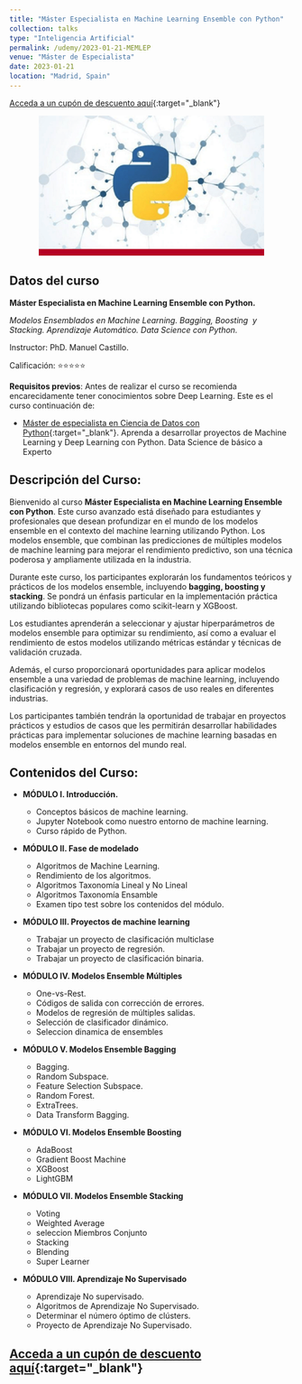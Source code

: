 ```yaml
---
title: "Máster Especialista en Machine Learning Ensemble con Python"
collection: talks
type: "Inteligencia Artificial"
permalink: /udemy/2023-01-21-MEMLEP
venue: "Máster de Especialista"
date: 2023-01-21
location: "Madrid, Spain"
---
```


[Acceda a un cupón de descuento aquí](https://www.udemy.com/course/ensemble-machine-learning-python/?couponCode=DIC_2024){:target="_blank"}

<div>
<p align = "center">
<img src="/images/courses/MEMLEP.png" alt="Master en Ensemble" width="400">
</p>
</div>


## Datos del curso

__Máster Especialista en Machine Learning Ensemble con Python.__

_Modelos Ensemblados en Machine Learning. Bagging, Boosting  y Stacking. Aprendizaje Automático. Data Science con Python._

Instructor: PhD. Manuel Castillo. 

Calificación: ⭐⭐⭐⭐⭐

__Requisitos previos__: Antes de realizar el curso se recomienda encarecidamente tener conocimientos sobre Deep Learning. Este es el curso continuación de:
- [Máster de especialista en Ciencia de Datos con Python](https://www.udemy.com/course/master-en-ciencia-de-datos-con-python/?couponCode=DIC_2024){:target="_blank"}. Aprenda a desarrollar proyectos de Machine Learning y Deep Learning con Python. Data Science de básico a Experto

## Descripción del Curso:

Bienvenido al curso __Máster Especialista en Machine Learning Ensemble con Python__. Este curso avanzado está diseñado para estudiantes y profesionales que desean profundizar en el mundo de los modelos ensemble en el contexto del machine learning utilizando Python. Los modelos ensemble, que combinan las predicciones de múltiples modelos de machine learning para mejorar el rendimiento predictivo, son una técnica poderosa y ampliamente utilizada en la industria.

Durante este curso, los participantes explorarán los fundamentos teóricos y prácticos de los modelos ensemble, incluyendo __bagging, boosting y stacking__. Se pondrá un énfasis particular en la implementación práctica utilizando bibliotecas populares como scikit-learn y XGBoost.

Los estudiantes aprenderán a seleccionar y ajustar hiperparámetros de modelos ensemble para optimizar su rendimiento, así como a evaluar el rendimiento de estos modelos utilizando métricas estándar y técnicas de validación cruzada.

Además, el curso proporcionará oportunidades para aplicar modelos ensemble a una variedad de problemas de machine learning, incluyendo clasificación y regresión, y explorará casos de uso reales en diferentes industrias.

Los participantes también tendrán la oportunidad de trabajar en proyectos prácticos y estudios de casos que les permitirán desarrollar habilidades prácticas para implementar soluciones de machine learning basadas en modelos ensemble en entornos del mundo real.

## Contenidos del Curso:

- __MÓDULO I. Introducción.__
    - Conceptos básicos de machine learning.
    - Jupyter Notebook como nuestro entorno de machine learning.
    - Curso rápido de Python.

- __MÓDULO II. Fase de modelado__
    - Algoritmos de Machine Learning.
    - Rendimiento de los algoritmos.
    - Algoritmos Taxonomía Lineal y No Lineal
    - Algoritmos Taxonomía Ensamble
    - Examen tipo test sobre los contenidos del módulo.

- __MÓDULO III. Proyectos de machine learning__
    - Trabajar un proyecto de clasificación multiclase
    - Trabajar un proyecto de regresión.
    - Trabajar un proyecto de clasificación binaria.

- __MÓDULO IV. Modelos Ensemble Múltiples__
    - One-vs-Rest.
    - Códigos de salida con corrección de errores.
    - Modelos de regresión de múltiples salidas.
    - Selección de clasificador dinámico.
    - Seleccion dinamica de ensembles

- __MÓDULO V. Modelos Ensemble Bagging__
    - Bagging.
    - Random Subspace.
    - Feature Selection Subspace.
    - Random Forest.
    - ExtraTrees.
    - Data Transform Bagging.

- __MÓDULO VI. Modelos Ensemble Boosting__
    - AdaBoost
    - Gradient Boost Machine
    - XGBoost
    - LightGBM

- __MÓDULO VII. Modelos Ensemble Stacking__
    - Voting
    - Weighted Average
    - seleccion Miembros Conjunto
    - Stacking
    - Blending
    - Super Learner

- __MÓDULO VIII. Aprendizaje No Supervisado__
    - Aprendizaje No supervisado.
    - Algoritmos de Aprendizaje No Supervisado.
    - Determinar el número óptimo de clústers.
    - Proyecto de Aprendizaje No Supervisado.

## [Acceda a un cupón de descuento aquí](https://www.udemy.com/course/ensemble-machine-learning-python/?couponCode=DIC_2024){:target="_blank"}
